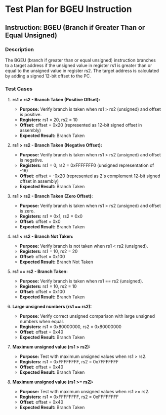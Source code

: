# Test Plan for BGEU Instruction

## Instruction: BGEU (Branch if Greater Than or Equal Unsigned)

### Description
The BGEU (branch if greater than or equal unsigned) instruction branches to a target address if the unsigned value in register rs1 is greater than or equal to the unsigned value in register rs2. The target address is calculated by adding a signed 12-bit offset to the PC.

### Test Cases

1.  **rs1 > rs2 - Branch Taken (Positive Offset):**
    -   **Purpose:** Verify branch is taken when rs1 > rs2 (unsigned) and offset is positive.
    -   **Registers:** rs1 = 20, rs2 = 10
    -   **Offset:** offset = 0x20 (represented as 12-bit signed offset in assembly)
    -   **Expected Result:** Branch Taken

2.  **rs1 > rs2 - Branch Taken (Negative Offset):**
    -   **Purpose:** Verify branch is taken when rs1 > rs2 (unsigned) and offset is negative.
    -   **Registers:** rs1 = 0, rs2 = 0xFFFFFFF0 (unsigned representation of -16)
    -   **Offset:** offset = -0x20 (represented as 2's complement 12-bit signed offset in assembly)
    -   **Expected Result:** Branch Taken

3.  **rs1 > rs2 - Branch Taken (Zero Offset):**
    -   **Purpose:** Verify branch is taken when rs1 > rs2 (unsigned) and offset is zero.
    -   **Registers:** rs1 = 0x1, rs2 = 0x0
    -   **Offset:** offset = 0x0
    -   **Expected Result:** Branch Taken

4.  **rs1 < rs2 - Branch Not Taken:**
    -   **Purpose:** Verify branch is not taken when rs1 < rs2 (unsigned).
    -   **Registers:** rs1 = 10, rs2 = 20
    -   **Offset:** offset = 0x100
    -   **Expected Result:** Branch Not Taken

5.  **rs1 == rs2 - Branch Taken:**
    -   **Purpose:** Verify branch is taken when rs1 == rs2 (unsigned).
    -   **Registers:** rs1 = 10, rs2 = 10
    -   **Offset:** offset = 0x100
    -   **Expected Result:** Branch Taken

6. **Large unsigned numbers (rs1 == rs2):**
    -   **Purpose:** Verify correct unsigned comparison with large unsigned numbers when equal.
    -   **Registers:** rs1 = 0x80000000, rs2 = 0x80000000
    -   **Offset:** offset = 0x40
    -   **Expected Result:** Branch Taken

7. **Maximum unsigned value (rs1 > rs2):**
    -   **Purpose:** Test with maximum unsigned values when rs1 > rs2.
    -   **Registers:** rs1 = 0xFFFFFFFF, rs2 = 0x7FFFFFFF
    -   **Offset:** offset = 0x40
    -   **Expected Result:** Branch Taken

8. **Maximum unsigned value (rs1 >= rs2):**
    -   **Purpose:** Test with maximum unsigned values when rs1 >= rs2.
    -   **Registers:** rs1 = 0xFFFFFFFF, rs2 = 0xFFFFFFFF
    -   **Offset:** offset = 0x40
    -   **Expected Result:** Branch Taken
